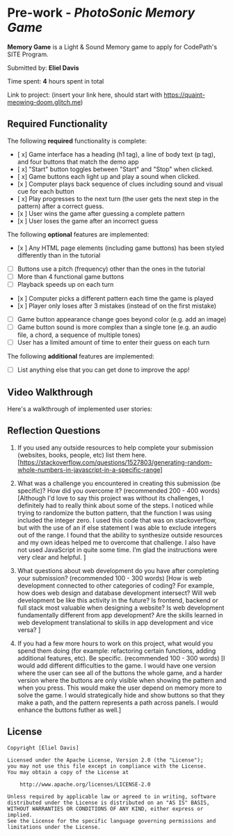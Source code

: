 # Pre-work - *PhotoSonic Memory Game*

**Memory Game** is a Light & Sound Memory game to apply for CodePath's SITE Program. 

Submitted by: **Eliel Davis**

Time spent: **4** hours spent in total

Link to project: (insert your link here, should start with https://quaint-meowing-doom.glitch.me)

## Required Functionality

The following **required** functionality is complete:

* [ x] Game interface has a heading (h1 tag), a line of body text (p tag), and four buttons that match the demo app
* [ x] "Start" button toggles between "Start" and "Stop" when clicked. 
* [ x] Game buttons each light up and play a sound when clicked. 
* [x ] Computer plays back sequence of clues including sound and visual cue for each button
* [ x] Play progresses to the next turn (the user gets the next step in the pattern) after a correct guess. 
* [x ] User wins the game after guessing a complete pattern
* [x ] User loses the game after an incorrect guess

The following **optional** features are implemented:

* [x ] Any HTML page elements (including game buttons) has been styled differently than in the tutorial
* [ ] Buttons use a pitch (frequency) other than the ones in the tutorial
* [ ] More than 4 functional game buttons
* [ ] Playback speeds up on each turn
* [x ] Computer picks a different pattern each time the game is played
* [x ] Player only loses after 3 mistakes (instead of on the first mistake)
* [ ] Game button appearance change goes beyond color (e.g. add an image)
* [ ] Game button sound is more complex than a single tone (e.g. an audio file, a chord, a sequence of multiple tones)
* [ ] User has a limited amount of time to enter their guess on each turn

The following **additional** features are implemented:

- [ ] List anything else that you can get done to improve the app!

## Video Walkthrough

Here's a walkthrough of implemented user stories:
![]()


## Reflection Questions
1. If you used any outside resources to help complete your submission (websites, books, people, etc) list them here. 
[https://stackoverflow.com/questions/1527803/generating-random-whole-numbers-in-javascript-in-a-specific-range]

2. What was a challenge you encountered in creating this submission (be specific)? How did you overcome it? (recommended 200 - 400 words) 
[Although I'd love to say this project was without its challenges, I definitely had to really think about some of the steps.  I noticed while trying to randomize the button pattern, that the function I was using included the integer zero.  I used this code that was on stackoverflow, but with the use of an if else statement I was able to exclude integers out of the range.  I found that the ability to synthesize outside resources and my own ideas helped me to overcome that challenge.  I also have not used JavaScript  in quite some time.  I’m glad the instructions were very clear and helpful. ]

3. What questions about web development do you have after completing your submission? (recommended 100 - 300 words) 
[How is web development connected to other categories of coding?  For example, how does web design and database development intersect? Will web development be like this activity in the future?  Is frontend, backend or full stack most valuable when designing a website?  Is web development fundamentally different from app development?  Are the skills learned in web development translational to skills in app development and vice versa? ]

4. If you had a few more hours to work on this project, what would you spend them doing (for example: refactoring certain functions, adding additional features, etc). Be specific. (recommended 100 - 300 words) 
[I would add different difficulties to the game.  I would have one version where the user can see all of the buttons the whole game, and a harder version where the buttons are only visible when showing the pattern and when you press.  This would make the user depend on memory more to solve the game.  I would strategically hide and show buttons so that they make a path, and the pattern represents a path across panels.  I would enhance the buttons futher as well.]



## License

    Copyright [Eliel Davis]

    Licensed under the Apache License, Version 2.0 (the "License");
    you may not use this file except in compliance with the License.
    You may obtain a copy of the License at

        http://www.apache.org/licenses/LICENSE-2.0

    Unless required by applicable law or agreed to in writing, software
    distributed under the License is distributed on an "AS IS" BASIS,
    WITHOUT WARRANTIES OR CONDITIONS OF ANY KIND, either express or implied.
    See the License for the specific language governing permissions and
    limitations under the License.
